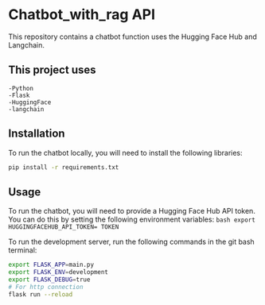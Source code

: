 # Chatbot_with_rag API
This repository contains a chatbot function uses  the Hugging Face Hub and Langchain.

## This project uses 
    -Python
    -Flask
    -HuggingFace
    -langchain
## Installation
To run the chatbot locally, you will need to install the following libraries:
```bash
pip install -r requirements.txt
```
## Usage

To run the chatbot, you will need to provide a Hugging Face Hub API token. You can do this by setting the following environment variables:
```bash export HUGGINGFACEHUB_API_TOKEN= TOKEN```

To run the development server, run the following commands in the git bash terminal:
```bash
export FLASK_APP=main.py
export FLASK_ENV=development
export FLASK_DEBUG=true
# For http connection
flask run --reload
```